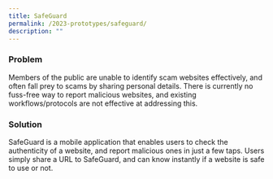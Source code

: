 ```yaml
---
title: SafeGuard
permalink: /2023-prototypes/safeguard/
description: ""
---
```

### Problem
Members of the public are unable to identify scam websites effectively, and often fall prey to scams by sharing personal details. There is currently no fuss-free way to report malicious websites, and existing workflows/protocols are not effective at addressing this.

### Solution
SafeGuard is a mobile application that enables users to check the authenticity of a website, and report malicious ones in just a few taps. Users simply share a URL to SafeGuard, and can know instantly if a website is safe to use or not.